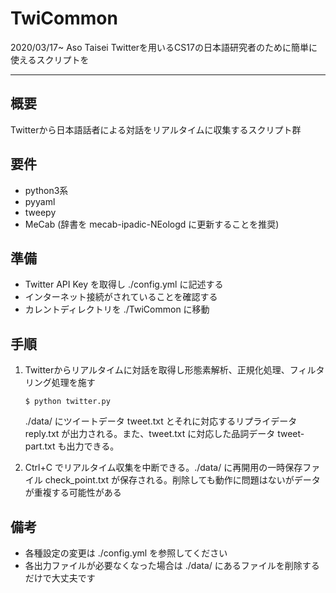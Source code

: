 # TwiCommon
2020/03/17~ Aso Taisei
Twitterを用いるCS17の日本語研究者のために簡単に使えるスクリプトを
***
## 概要
Twitterから日本語話者による対話をリアルタイムに収集するスクリプト群

## 要件
- python3系
- pyyaml
- tweepy
- MeCab (辞書を mecab-ipadic-NEologd に更新することを推奨)

## 準備
- Twitter API Key を取得し ./config.yml に記述する
- インターネット接続がされていることを確認する
- カレントディレクトリを ./TwiCommon に移動

## 手順
1. Twitterからリアルタイムに対話を取得し形態素解析、正規化処理、フィルタリング処理を施す
    ```
    $ python twitter.py
    ```
    ./data/ にツイートデータ tweet.txt とそれに対応するリプライデータ reply.txt が出力される。また、tweet.txt に対応した品詞データ tweet-part.txt も出力できる。

2. Ctrl+C でリアルタイム収集を中断できる。./data/ に再開用の一時保存ファイル check_point.txt が保存される。削除しても動作に問題はないがデータが重複する可能性がある

## 備考
- 各種設定の変更は ./config.yml を参照してください
- 各出力ファイルが必要なくなった場合は ./data/ にあるファイルを削除するだけで大丈夫です
